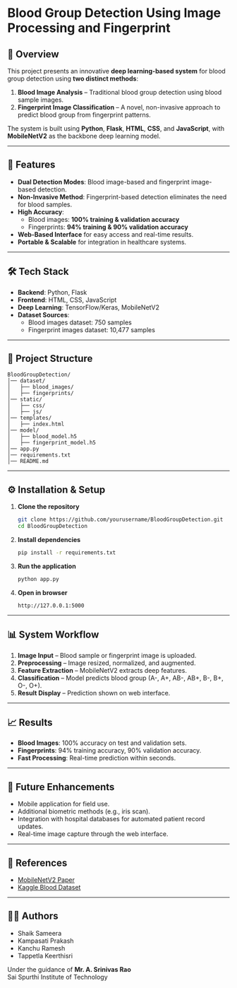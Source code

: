 
# Blood Group Detection Using Image Processing and Fingerprint

## 📌 Overview
This project presents an innovative **deep learning-based system** for blood group detection using **two distinct methods**:  
1. **Blood Image Analysis** – Traditional blood group detection using blood sample images.  
2. **Fingerprint Image Classification** – A novel, non-invasive approach to predict blood group from fingerprint patterns.  

The system is built using **Python**, **Flask**, **HTML**, **CSS**, and **JavaScript**, with **MobileNetV2** as the backbone deep learning model.

---

## 🚀 Features
- **Dual Detection Modes**: Blood image-based and fingerprint image-based detection.
- **Non-Invasive Method**: Fingerprint-based detection eliminates the need for blood samples.
- **High Accuracy**:
  - Blood images: **100% training & validation accuracy**
  - Fingerprints: **94% training & 90% validation accuracy**
- **Web-Based Interface** for easy access and real-time results.
- **Portable & Scalable** for integration in healthcare systems.

---

## 🛠 Tech Stack
- **Backend**: Python, Flask  
- **Frontend**: HTML, CSS, JavaScript  
- **Deep Learning**: TensorFlow/Keras, MobileNetV2  
- **Dataset Sources**:
  - Blood images dataset: 750 samples  
  - Fingerprint images dataset: 10,477 samples  

---

## 📂 Project Structure
```
BloodGroupDetection/
│── dataset/
│   ├── blood_images/
│   ├── fingerprints/
│── static/
│   ├── css/
│   ├── js/
│── templates/
│   ├── index.html
│── model/
│   ├── blood_model.h5
│   ├── fingerprint_model.h5
│── app.py
│── requirements.txt
│── README.md
```

---

## ⚙️ Installation & Setup
1. **Clone the repository**
   ```bash
   git clone https://github.com/yourusername/BloodGroupDetection.git
   cd BloodGroupDetection
   ```

2. **Install dependencies**
   ```bash
   pip install -r requirements.txt
   ```

3. **Run the application**
   ```bash
   python app.py
   ```

4. **Open in browser**
   ```
   http://127.0.0.1:5000
   ```

---

## 📊 System Workflow
1. **Image Input** – Blood sample or fingerprint image is uploaded.  
2. **Preprocessing** – Image resized, normalized, and augmented.  
3. **Feature Extraction** – MobileNetV2 extracts deep features.  
4. **Classification** – Model predicts blood group (A-, A+, AB-, AB+, B-, B+, O-, O+).  
5. **Result Display** – Prediction shown on web interface.

---

## 📈 Results
- **Blood Images**: 100% accuracy on test and validation sets.
- **Fingerprints**: 94% training accuracy, 90% validation accuracy.
- **Fast Processing**: Real-time prediction within seconds.

---

## 🔮 Future Enhancements
- Mobile application for field use.
- Additional biometric methods (e.g., iris scan).
- Integration with hospital databases for automated patient record updates.
- Real-time image capture through the web interface.

---

## 📜 References
- [MobileNetV2 Paper](https://arxiv.org/abs/1801.04381)
- [Kaggle Blood Dataset](https://www.kaggle.com/datasets/jayaprakashpondy/blood-dataset)

---

## 👨‍💻 Authors
- Shaik Sameera  
- Kampasati Prakash  
- Kanchu Ramesh  
- Tappetla Keerthisri  

Under the guidance of **Mr. A. Srinivas Rao**  
Sai Spurthi Institute of Technology

